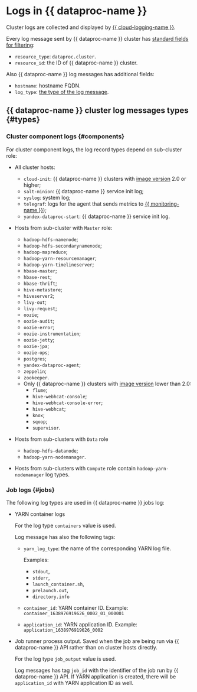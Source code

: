 # Logs in {{ dataproc-name }}

Cluster logs are collected and displayed by [{{ cloud-logging-name }}](../../logging/).

Every log message sent by {{ dataproc-name }} cluster has [standard fields for filtering](../../logging/concepts/filter.md):

* `resource_type`: `dataproc.cluster`.
* `resource_id`: the ID of {{ dataproc-name }} cluster.

Also {{ dataproc-name }} log messages has additional fields:

* `hostname`: hostname FQDN.
* `log_type`: [the type of the log message](#log-types).

## {{ dataproc-name }} cluster log messages types {#types}

### Cluster component logs {#components}

For cluster component logs, the log record types depend on sub-cluster role:

* All cluster hosts:
    * `cloud-init`: {{ dataproc-name }} clusters with [image version](../concepts/environment.md) 2.0 or higher;
    * `salt-minion`: {{ dataproc-name }} service init log;
    * `syslog`: system log;
    * `telegraf`: logs for the agent that sends metrics to [{{ monitoring-name }}](../../monitoring/));
    * `yandex-dataproc-start`: {{ dataproc-name }} service init log.

* Hosts from sub-cluster with `Master` role:
    * `hadoop-hdfs-namenode`;
    * `hadoop-hdfs-secondarynamenode`;
    * `hadoop-mapreduce`;
    * `hadoop-yarn-resourcemanager`;
    * `hadoop-yarn-timelineserver`;
    * `hbase-master`;
    * `hbase-rest`;
    * `hbase-thrift`;
    * `hive-metastore`;
    * `hiveserver2`;
    * `livy-out`;
    * `livy-request`;
    * `oozie`;
    * `oozie-audit`;
    * `oozie-error`;
    * `oozie-instrumentation`;
    * `oozie-jetty`;
    * `oozie-jpa`;
    * `oozie-ops`;
    * `postgres`;
    * `yandex-dataproc-agent`;
    * `zeppelin`;
    * `zookeeper`.
    * Only {{ dataproc-name }} clusters with [image version](../concepts/environment.md) lower than 2.0:
       * `flume`;
       * `hive-webhcat-console`;
       * `hive-webhcat-console-error`;
       * `hive-webhcat`;
       * `knox`;
       * `sqoop`;
       * `supervisor`.

* Hosts from sub-clusters with `Data` role
    * `hadoop-hdfs-datanode`;
    * `hadoop-yarn-nodemanager`.

* Hosts from sub-clusters with `Compute` role contain `hadoop-yarn-nodemanager` log types.

### Job logs {#jobs}

The following log types are used in {{ dataproc-name }} jobs log:

* YARN container logs

  For the log type `containers` value is used.

  Log message has also the following tags:

    * `yarn_log_type`: the name of the corresponding YARN log file.

       Examples:
         * `stdout`,
         * `stderr`,
         * `launch_container.sh`,
         * `prelaunch.out`,
         * `directory.info`
    * `container_id`: YARN container ID. Example: `container_1638976919626_0002_01_000001`
    * `application_id`: YARN application ID. Example: `application_1638976919626_0002`

* Job runner process output. Saved when the job are being run via {{ dataproc-name }} API rather than on cluster hosts directly.

  For the log type `job_output` value is used.

  Log messages has tag `job_id` with the identifier of the job run by {{ dataproc-name }} API. If YARN application is created, there will be `application_id` with YARN application ID as well.
